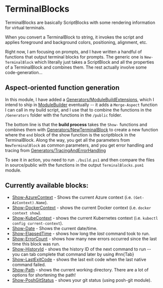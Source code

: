 # TerminalBlocks

TerminalBlocks are basically ScriptBlocks with some rendering information for virtual terminals.

When you convert a TerminalBlock to string, it invokes the script and applies foreground and background colors, positioning, alignment, etc.

Right now, I am focusing on prompts, and I have written a handful of functions that output terminal blocks for prompts. The generic one is `New-TerminalBlock` which literally just takes a ScriptBlock and all the properties of a TerminalBlock and combines them. The rest actually involve some code-generation...

## Aspect-oriented function generation

In this module, I have added a [Generators/ModuleBuildExtensions](Generators/ModuleBuilderExtensions.ps1), which I intend to ship in [ModuleBuilder](https://github.com/PoshCode/ModuleBuilder) eventually -- it adds a `Merge-Aspect` function I can call in my build script, and I use that to combine the functions in the `/Generators` folder with the functions in the `/public` folder.

The bottom line is that the **build process** takes the `Show-` functions and combines them with [Generators/NewTerminalBlock](Generators/NewTerminalBlock.ps1) to create a new function where the `end` block of the show function is the scriptblock in the TerminalBlock. Along the way, you get all the parameters from `NewTerminalBlock` as common parameters, and you get error handling and tracing from [Generators/TracingAndErrorHandling](Generators/TracingAndErrorHandling.ps1)

To see it in action, you need to run `./build.ps1` and then compare the files in source/public with the functions in the output `TerminalBlocks.psm1` module.

## Currently available blocks:

- [Show-AzureContext](source/public/Show-AzureContext.ps1) - Shows the current Azure context (i.e. `(Get-AzContext).Name`).
- [Show-DockerContext](source/public/Show-DockerContext.ps1) - shows the current Docker context (i.e. `docker context show`).
- [Show-KubeContext](source/public/Show-KubeContext.ps1) - shows the current Kubernetes context (i.e. `kubectl config current-context`).
- [Show-Date](source/public/Show-Date.ps1) - Shows the current date/time.
- [Show-ElapsedTime](source/public/Show-ElapsedTime.ps1) - shows how long the _last_ command took to run.
- [Show-ErrorCount](source/public/Show-ErrorCount.ps1) - shows how many new errors occurred since the last time this block was run.
- [Show-HistoryId](source/public/Show-HistoryId.ps1) - shows the history ID of the next command to run -- you can tab complete that command later by using #nn{Tab}
- [Show-LastExitCode](source/public/Show-LastExitCode.ps1) - shows the last exit code when the last native command failed.
- [Show-Path](source/public/Show-Path.ps1) - shows the current working directory. There are a lot of options for shortening the path!
- [Show-PoshGitStatus](source/public/Show-PoshGitStatus.ps1) - shows your git status (using posh-git module).









